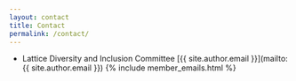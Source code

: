 ```yaml
---
layout: contact
title: Contact
permalink: /contact/
---
```


- Lattice Diversity and Inclusion Committee
  [{{ site.author.email }}](mailto:{{ site.author.email }})
{% include member_emails.html %}
